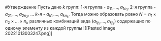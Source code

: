 #Утверждение
Пусть дано $k$ групп: 1-я группа - $a_{11},...,a_{1n_1}$, 2-я группа - $a_{21},...,a_{2n_2}$, ... $k$-я - $a_{k1},...,a_{kn_k}$. Тогда можно образовать ровно $N=n_1\times n_2\times...\times n_k$ различных  комбинаций вида $(a_{1j_1},...,a_{kj_k})$ содержащих по одному элементу из каждой группы
![[Pasted image 20221013003247.png]]